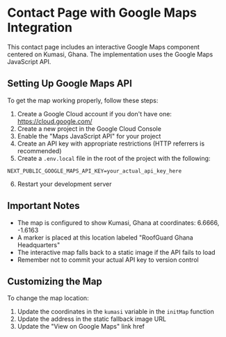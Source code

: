 # Contact Page with Google Maps Integration

This contact page includes an interactive Google Maps component centered on Kumasi, Ghana. The implementation uses the Google Maps JavaScript API.

## Setting Up Google Maps API

To get the map working properly, follow these steps:

1. Create a Google Cloud account if you don't have one: https://cloud.google.com/
2. Create a new project in the Google Cloud Console
3. Enable the "Maps JavaScript API" for your project
4. Create an API key with appropriate restrictions (HTTP referrers is recommended)
5. Create a `.env.local` file in the root of the project with the following:

```
NEXT_PUBLIC_GOOGLE_MAPS_API_KEY=your_actual_api_key_here
```

6. Restart your development server

## Important Notes

- The map is configured to show Kumasi, Ghana at coordinates: 6.6666, -1.6163
- A marker is placed at this location labeled "RoofGuard Ghana Headquarters"
- The interactive map falls back to a static image if the API fails to load
- Remember not to commit your actual API key to version control

## Customizing the Map

To change the map location:
1. Update the coordinates in the `kumasi` variable in the `initMap` function
2. Update the address in the static fallback image URL
3. Update the "View on Google Maps" link href 